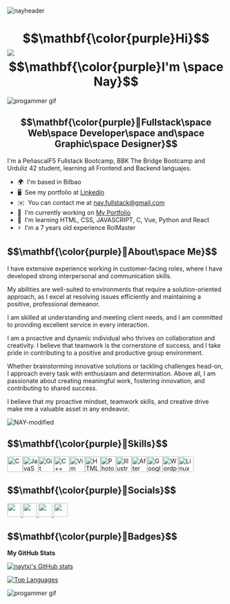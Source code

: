 
![nayheader](https://github.com/user-attachments/assets/1c5ce926-1ff3-4b7c-93a0-ac3e18834588)

$$\mathbf{\color{purple}Hi}$$  ![](https://user-images.githubusercontent.com/18350557/176309783-0785949b-9127-417c-8b55-ab5a4333674e.gif) $$\mathbf{\color{purple}I'm \space Nay}$$
==========================================================================================================
![progammer gif](https://i.pinimg.com/originals/f0/f0/d9/f0f0d932d6e39c7af5aa305cbd8da735.gif)

$$\mathbf{\color{purple}🚀Fullstack\space Web\space Developer\space  and\space Graphic\space Designer}$$
-------------------------------

I'm a PeñascalF5 Fullstack Bootcamp, BBK The Bridge Bootcamp and Urduliz 42 student, learning all Frontend and Backend languajes.

*   🌍  I'm based in Bilbao
*   🖥️  See my portfolio at [Linkedin](https://www.linkedin.com/in/nahia-otegui-beldarrain-3a7b88332/)
*   ✉️  You can contact me at [nay.fullstack@gmail.com](mailto:nay.fullstack@gmail.com)
*   🚀  I'm currently working on [My Portfolio](http://https://github.com/naytxi)
*   🧠  I'm learning HTML, CSS, JAVASCRIPT, C, Vue, Python and React
*   ⚡  I'm a 7 years old experience RolMaster

<h2> $$\mathbf{\color{purple}👀About\space Me}$$ </h2>
I have extensive experience working in customer-facing roles, where I have developed strong interpersonal and communication skills.

My abilities are well-suited to environments that require a solution-oriented approach, as I excel at resolving issues efficiently and maintaining a positive, professional demeanor. 

I am skilled at understanding and meeting client needs, and I am committed to providing excellent service in every interaction.

I am a proactive and dynamic individual who thrives on collaboration and creativity.
I believe that teamwork is the cornerstone of success, and I take pride in contributing to a positive and productive group environment.

Whether brainstorming innovative solutions or tackling challenges head-on, I approach every task with enthusiasm and determination.
Above all, I am passionate about creating meaningful work, fostering innovation, and contributing to shared success.

I believe that my proactive mindset, teamwork skills, and creative drive make me a valuable asset in any endeavor.

![NAY-modified](https://github.com/user-attachments/assets/b850d1f1-2bea-429a-8f9e-c46cfbe126d2)


 <h2> $$\mathbf{\color{purple}📖Skills}$$ </h2>
<p align="left">
<a href="https://docs.microsoft.com/en-us/cpp/?view=msvc-170" target="_blank" rel="noreferrer"><img src="https://raw.githubusercontent.com/danielcranney/readme-generator/main/public/icons/skills/c-colored.svg" width="36" height="36" alt="C" /></a><a href="https://developer.mozilla.org/en-US/docs/Web/JavaScript" target="_blank" rel="noreferrer"><img src="https://raw.githubusercontent.com/danielcranney/readme-generator/main/public/icons/skills/javascript-colored.svg" width="36" height="36" alt="JavaScript" /></a><a href="https://git-scm.com/" target="_blank" rel="noreferrer"><img src="https://raw.githubusercontent.com/danielcranney/readme-generator/main/public/icons/skills/git-colored.svg" width="36" height="36" alt="Git" /></a><a href="https://docs.microsoft.com/en-us/cpp/?view=msvc-170" target="_blank" rel="noreferrer"><img src="https://raw.githubusercontent.com/danielcranney/readme-generator/main/public/icons/skills/cplusplus-colored.svg" width="36" height="36" alt="C++" /></a><a href="https://www.vim.org/" target="_blank" rel="noreferrer"><img src="https://raw.githubusercontent.com/danielcranney/readme-generator/main/public/icons/skills/vim.svg" width="36" height="36" alt="Vim" /></a><a href="https://developer.mozilla.org/en-US/docs/Glossary/HTML5" target="_blank" rel="noreferrer"><img src="https://raw.githubusercontent.com/danielcranney/readme-generator/main/public/icons/skills/html5-colored.svg" width="36" height="36" alt="HTML5" /></a><a href="https://www.adobe.com/uk/products/photoshop.html" target="_blank" rel="noreferrer"><img src="https://raw.githubusercontent.com/danielcranney/readme-generator/main/public/icons/skills/photoshop-colored.svg" width="36" height="36" alt="Photoshop" /></a><a href="https://www.adobe.com/uk/products/illustrator.html" target="_blank" rel="noreferrer"><img src="https://raw.githubusercontent.com/danielcranney/readme-generator/main/public/icons/skills/illustrator-colored.svg" width="36" height="36" alt="Illustrator" /></a><a href="https://www.adobe.com/uk/products/aftereffects.html" target="_blank" rel="noreferrer"><img src="https://raw.githubusercontent.com/danielcranney/readme-generator/main/public/icons/skills/aftereffects-colored.svg" width="36" height="36" alt="After Effects" /></a><a href="https://cloud.google.com/" target="_blank" rel="noreferrer"><img src="https://raw.githubusercontent.com/danielcranney/readme-generator/main/public/icons/skills/googlecloud-colored.svg" width="36" height="36" alt="Google Cloud" /></a><a href="https://wordpress.com" target="_blank" rel="noreferrer"><img src="https://raw.githubusercontent.com/danielcranney/readme-generator/main/public/icons/skills/wordpress-colored.svg" width="36" height="36" alt="Wordpress" /></a><a href="https://www.linux.org" target="_blank" rel="noreferrer"><img src="https://raw.githubusercontent.com/danielcranney/readme-generator/main/public/icons/skills/linux-colored.svg" width="36" height="36" alt="Linux" /></a></p>

<h2> $$\mathbf{\color{purple}💬Socials}$$ </h2>     
<p align="left"> <a href="https://discord.com/users/naymaster" target="_blank" rel="noreferrer"> <picture> <source media="(prefers-color-scheme: dark)" srcset="https://raw.githubusercontent.com/danielcranney/readme-generator/main/public/icons/socials/discord-dark.svg" /> <source media="(prefers-color-scheme: light)" srcset="https://raw.githubusercontent.com/danielcranney/readme-generator/main/public/icons/socials/discord.svg" /> <img src="https://raw.githubusercontent.com/danielcranney/readme-generator/main/public/icons/socials/discord.svg" width="32" height="32" /> </picture> </a> <a href="https://www.github.com/naytxi" target="_blank" rel="noreferrer"> <picture> <source media="(prefers-color-scheme: dark)" srcset="https://raw.githubusercontent.com/danielcranney/readme-generator/main/public/icons/socials/github-dark.svg" /> <source media="(prefers-color-scheme: light)" srcset="https://raw.githubusercontent.com/danielcranney/readme-generator/main/public/icons/socials/github.svg" /> <img src="https://raw.githubusercontent.com/danielcranney/readme-generator/main/public/icons/socials/github.svg" width="32" height="32" /> </picture> </a> <a href="http://www.instagram.com/nahius" target="_blank" rel="noreferrer"> <picture> <source media="(prefers-color-scheme: dark)" srcset="https://raw.githubusercontent.com/danielcranney/readme-generator/main/public/icons/socials/instagram-dark.svg" /> <source media="(prefers-color-scheme: light)" srcset="https://raw.githubusercontent.com/danielcranney/readme-generator/main/public/icons/socials/instagram.svg" /> <img src="https://raw.githubusercontent.com/danielcranney/readme-generator/main/public/icons/socials/instagram.svg" width="32" height="32" /> </picture> </a> <a href="https://www.linkedin.com/in/nahia-otegui-beldarrain-3a7b88332/" target="_blank" rel="noreferrer"> <picture> <source media="(prefers-color-scheme: dark)" srcset="https://raw.githubusercontent.com/danielcranney/readme-generator/main/public/icons/socials/linkedin-dark.svg" /> <source media="(prefers-color-scheme: light)" srcset="https://raw.githubusercontent.com/danielcranney/readme-generator/main/public/icons/socials/linkedin.svg" /> <img src="https://raw.githubusercontent.com/danielcranney/readme-generator/main/public/icons/socials/linkedin.svg" width="32" height="32" /> </picture> </a></p>

 <h2> $$\mathbf{\color{purple}🥇Badges}$$ </h2>

<b>My GitHub Stats</b>

<a href="http://www.github.com/naytxi"><img src="https://github-readme-stats.vercel.app/api?username=naytxi&show_icons=true&hide=&count_private=true&title_color=a855f7&text_color=14b8a6&icon_color=0891b2&bg_color=1c1917&hide_border=true&show_icons=true" alt="naytxi's GitHub stats" /></a>

<a href="https://github.com/naytxi" align="left"><img src="https://github-readme-stats.vercel.app/api/top-langs/?username=naytxi&langs_count=10&title_color=a855f7&text_color=14b8a6&icon_color=0891b2&bg_color=1c1917&hide_border=true&locale=en&custom_title=Top%20%Languages" alt="Top Languages" /></a>

![progammer gif](https://i.pinimg.com/originals/9d/d7/f9/9dd7f9e622c2df33090dada16c9c0151.gif)



    
                    
